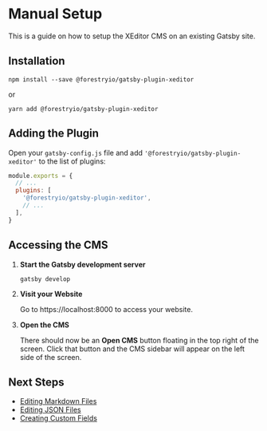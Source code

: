 # Manual Setup

This is a guide on how to setup the XEditor CMS on an existing Gatsby site.

## Installation

```
npm install --save @forestryio/gatsby-plugin-xeditor
```

or

```
yarn add @forestryio/gatsby-plugin-xeditor
```

## Adding the Plugin

Open your `gatsby-config.js` file and add `'@forestryio/gatsby-plugin-xeditor'` to the list of plugins:

```javascript
module.exports = {
  // ...
  plugins: [
    '@forestryio/gatsby-plugin-xeditor',
    // ...
  ],
}
```

## Accessing the CMS

1. **Start the Gatsby development server**

   ```
   gatsby develop
   ```

1. **Visit your Website**

   Go to https://localhost:8000 to access your website.

1. **Open the CMS**

   There should now be an **Open CMS** button floating in the top right of the screen. Click that button and the CMS sidebar will appear on the left side of the screen.

## Next Steps

- [Editing Markdown Files](./editing-markdown.md)
- [Editing JSON Files](./editing-json.md)
- [Creating Custom Fields](./custom-field-plugins.md)

